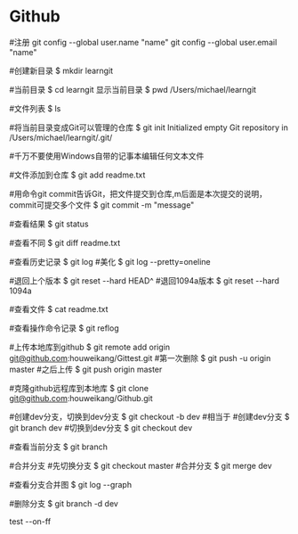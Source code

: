 # Github
#注册
git config --global user.name "name"
git config --global user.email "name"

#创建新目录
$ mkdir learngit

#当前目录
$ cd learngit
显示当前目录
$ pwd
/Users/michael/learngit

#文件列表
$ ls

#将当前目录变成Git可以管理的仓库
$ git init
Initialized empty Git repository in /Users/michael/learngit/.git/

#千万不要使用Windows自带的记事本编辑任何文本文件

#文件添加到仓库
$ git add readme.txt

#用命令git commit告诉Git，把文件提交到仓库,m后面是本次提交的说明，commit可提交多个文件
$ git commit -m "message"

#查看结果
$ git status

#查看不同
$ git diff readme.txt

#查看历史记录
$ git log
#美化
$ git log --pretty=oneline

#退回上个版本
$ git reset --hard HEAD^
#退回1094a版本
$ git reset --hard 1094a

#查看文件
$ cat readme.txt

#查看操作命令记录
$ git reflog

#上传本地库到github
$ git remote add origin git@github.com:houweikang/Gittest.git
#第一次删除
$ git push -u origin master
#之后上传
$ git push origin master

#克隆github远程库到本地库
$ git clone git@github.com:houweikang/Github.git

#创建dev分支，切换到dev分支
$ git checkout -b dev
#相当于
#创建dev分支
$ git branch dev
#切换到dev分支
$ git checkout dev

#查看当前分支
$ git branch

#合并分支
#先切换分支
$ git checkout master
#合并分支
$ git merge dev

#查看分支合并图
$ git log --graph

#删除分支
$ git branch -d dev

test --on-ff

